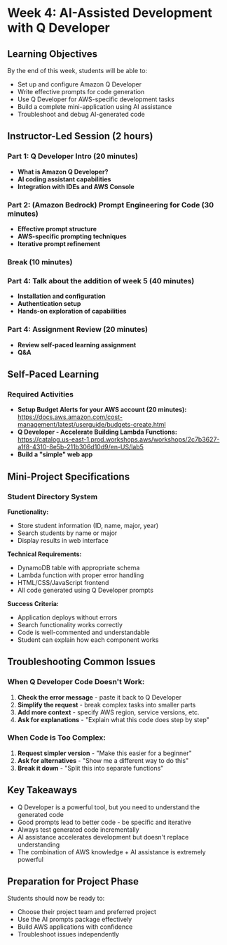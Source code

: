 # Week 4: AI-Assisted Development with Q Developer

## Learning Objectives
By the end of this week, students will be able to:
- Set up and configure Amazon Q Developer
- Write effective prompts for code generation
- Use Q Developer for AWS-specific development tasks
- Build a complete mini-application using AI assistance
- Troubleshoot and debug AI-generated code

## Instructor-Led Session (2 hours)

### Part 1: Q Developer Intro (20 minutes)
- **What is Amazon Q Developer?**
- **AI coding assistant capabilities**
- **Integration with IDEs and AWS Console**

### Part 2: (Amazon Bedrock) Prompt Engineering for Code (30 minutes)
- **Effective prompt structure**
- **AWS-specific prompting techniques**
- **Iterative prompt refinement**

### Break (10 minutes)

### Part 4: Talk about the addition of week 5 (40 minutes)
- **Installation and configuration**
- **Authentication setup**
- **Hands-on exploration of capabilities**

### Part 4: Assignment Review (20 minutes)
- **Review self-paced learning assignment**
- **Q&A**

## Self-Paced Learning

### Required Activities
- **Setup Budget Alerts for your AWS account (20 minutes):** https://docs.aws.amazon.com/cost-management/latest/userguide/budgets-create.html 
- **Q Developer - Accelerate Building Lambda Functions:** https://catalog.us-east-1.prod.workshops.aws/workshops/2c7b3627-a1f8-4310-8e5b-211b306d10d9/en-US/lab5 
- **Build a "simple" web app**

## Mini-Project Specifications

### Student Directory System
**Functionality:**
- Store student information (ID, name, major, year)
- Search students by name or major
- Display results in web interface

**Technical Requirements:**
- DynamoDB table with appropriate schema
- Lambda function with proper error handling
- HTML/CSS/JavaScript frontend
- All code generated using Q Developer prompts

**Success Criteria:**
- Application deploys without errors
- Search functionality works correctly
- Code is well-commented and understandable
- Student can explain how each component works

## Troubleshooting Common Issues

### When Q Developer Code Doesn't Work:
1. **Check the error message** - paste it back to Q Developer
2. **Simplify the request** - break complex tasks into smaller parts
3. **Add more context** - specify AWS region, service versions, etc.
4. **Ask for explanations** - "Explain what this code does step by step"

### When Code is Too Complex:
1. **Request simpler version** - "Make this easier for a beginner"
2. **Ask for alternatives** - "Show me a different way to do this"
3. **Break it down** - "Split this into separate functions"

## Key Takeaways
- Q Developer is a powerful tool, but you need to understand the generated code
- Good prompts lead to better code - be specific and iterative
- Always test generated code incrementally
- AI assistance accelerates development but doesn't replace understanding
- The combination of AWS knowledge + AI assistance is extremely powerful

## Preparation for Project Phase
Students should now be ready to:
- Choose their project team and preferred project
- Use the AI prompts package effectively
- Build AWS applications with confidence
- Troubleshoot issues independently
